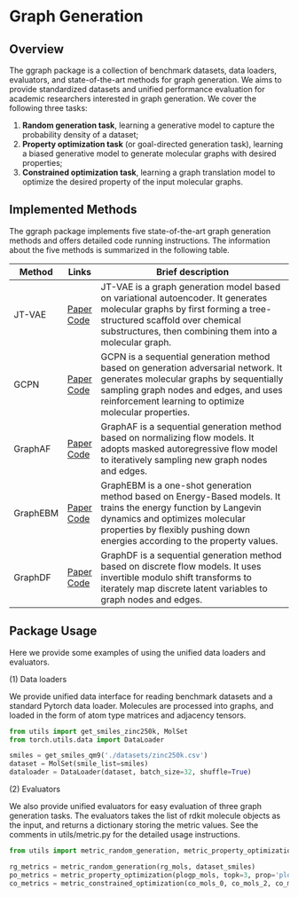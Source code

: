 # Graph Generation

## Overview

The ggraph package is a collection of benchmark datasets, data loaders, evaluators, and state-of-the-art methods for graph generation. We aims to provide standardized datasets and unified performance evaluation for academic researchers interested in graph generation. We cover the following three tasks:

1. **Random generation task**, learning a generative model to capture the probability density of a dataset;
1. **Property optimization task** (or goal-directed generation task), learning a biased generative model to generate molecular graphs with desired properties;
1. **Constrained optimization task**, learning a graph translation model to optimize the desired property of the input molecular graphs.

## Implemented Methods

The ggraph package implements five state-of-the-art graph generation methods and offers detailed code running instructions. The information about the five methods is summarized in the following table.

| Method | Links | Brief description |
| ------ | ----- | ------------------ |
| JT-VAE | [Paper](https://arxiv.org/abs/1802.04364) <br> [Code](https://github.com/divelab/DIG/tree/main/dig/ggraph/JT-VAE) | JT-VAE is a graph generation model based on variational autoencoder. It generates molecular graphs by first forming a tree-structured scaffold over chemical substructures, then combining them into a molecular graph. |
| GCPN | [Paper](https://arxiv.org/abs/1806.02473) <br> [Code](https://github.com/divelab/DIG/tree/main/dig/ggraph/GCPN) |  GCPN is a sequential generation method based on generation adversarial network. It generates molecular graphs by sequentially sampling graph nodes and edges, and uses reinforcement learning to optimize molecular properties.
| GraphAF | [Paper](https://arxiv.org/abs/2001.09382) <br> [Code](https://github.com/divelab/DIG/tree/main/dig/ggraph/GraphAF) | GraphAF is a sequential generation method based on normalizing flow models. It adopts masked autoregressive flow model to iteratively sampling new graph nodes and edges.|
| GraphEBM | [Paper](https://arxiv.org/abs/2102.00546) <br> [Code](https://github.com/divelab/DIG/tree/main/dig/ggraph/GraphEBM) | GraphEBM is a one-shot generation method based on Energy-Based models. It trains the energy function by Langevin dynamics and optimizes molecular properties by flexibly pushing down energies according to the property values.
| GraphDF | [Paper](https://arxiv.org/abs/2102.01189) <br> [Code](https://github.com/divelab/DIG/tree/main/dig/ggraph/GraphDF) | GraphDF is a sequential generation method based on discrete flow models. It uses invertible modulo shift transforms to iterately map discrete latent variables to graph nodes and edges. |

## Package Usage

Here we provide some examples of using the unified data loaders and evaluators.

(1) Data loaders

We provide unified data interface for reading benchmark datasets and a standard Pytorch data loader. Molecules are processed into graphs, and loaded in the form of atom type matrices and adjacency tensors.

```python
from utils import get_smiles_zinc250k, MolSet
from torch.utils.data import DataLoader

smiles = get_smiles_qm9('./datasets/zinc250k.csv')
dataset = MolSet(smile_list=smiles)
dataloader = DataLoader(dataset, batch_size=32, shuffle=True)
```

(2) Evaluators

We also provide unified evaluators for easy evaluation of three graph generation tasks. The evaluators takes the list of rdkit molecule objects as the input, and returns a dictionary storing the metric values. See the comments in utils/metric.py for the detailed usage instructions.

```python
from utils import metric_random_generation, metric_property_optimization, metric_constrained_optimization

rg_metrics = metric_random_generation(rg_mols, dataset_smiles)
po_metrics = metric_property_optimization(plogp_mols, topk=3, prop='plogp')
co_metrics = metric_constrained_optimization(co_mols_0, co_mols_2, co_mols_4, co_mols_6, '../datasets/zinc_800_jt.csv')
```